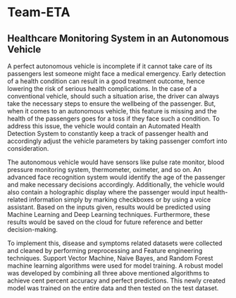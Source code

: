 # Team-ETA

## Healthcare Monitoring System in an Autonomous Vehicle

A perfect autonomous vehicle is incomplete if it cannot take care of its passengers lest someone might face a medical emergency. Early detection of a health condition can result in a good treatment outcome, hence lowering the risk of serious health complications. In the case of a conventional vehicle, should such a situation arise, the driver can always take the necessary steps to ensure the wellbeing of the passenger. But, when it comes to an autonomous vehicle, this feature is missing and the health of the passengers goes for a toss if they face such a condition. To address this issue, the vehicle would contain an Automated Health Detection System to constantly keep a track of passenger health and accordingly adjust the vehicle parameters by taking passenger comfort into consideration.

The autonomous vehicle would have sensors like pulse rate monitor, blood pressure monitoring system, thermometer, oximeter, and so on. An advanced face recognition system would identify the age of the passenger and make necessary decisions accordingly. Additionally, the vehicle would also contain a holographic display where the passenger would input health-related information simply by marking checkboxes or by using a voice assistant. Based on the inputs given, results would be predicted using Machine Learning and Deep Learning techniques. Furthermore, these results would be saved on the cloud for future reference and better decision-making.

To implement this, disease and symptoms related datasets were collected and cleaned by performing preprocessing and Feature engineering techniques. Support Vector Machine, Naive Bayes, and Random Forest machine learning algorithms were used for model training. A robust model was developed by combining all three above mentioned algorithms to achieve cent percent accuracy and perfect predictions. This newly created model was trained on the entire data and then tested on the test dataset.
